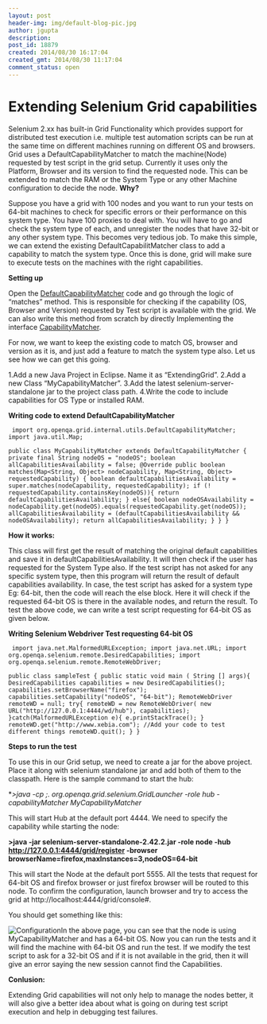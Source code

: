```yaml
---
layout: post
header-img: img/default-blog-pic.jpg
author: jgupta
description: 
post_id: 18879
created: 2014/08/30 16:17:04
created_gmt: 2014/08/30 11:17:04
comment_status: open
---
```


# Extending Selenium Grid capabilities

Selenium 2.xx has built-in Grid Functionality which provides support for distributed test execution i.e. multiple test automation scripts can be run at the same time on different machines running on different OS and browsers. Grid uses a DefaultCapabilityMatcher to match the machine(Node) requested by test script in the grid setup. Currently it uses only the Platform, Browser and its version to find the requested node. This can be extended to match the RAM or the System Type or any other Machine configuration to decide the node.  **Why?**

Suppose you have a grid with 100 nodes and you want to run your tests on 64-bit machines to check for specific errors or their performance on this system type. You have 100 proxies to deal with. You will have to go and check the system type of each, and unregister the nodes that have 32-bit or any other system type. This becomes very tedious job. To make this simple, we can extend the existing DefaultCapabilitMatcher class to add a capability to match the system type. Once this is done, grid will make sure to execute tests on the machines with the right capabilities.

**Setting up**

Open the [DefaultCapabilityMatcher][1] code and go through the logic of “matches” method. This is responsible for checking if the capability (OS, Browser and Version) requested by Test script is available with the grid. We can also write this method from scratch by directly Implementing the interface [CapabilityMatcher][2].

For now, we want to keep the existing code to match OS, browser and version as it is, and just add a feature to match the system type also. Let us see how we can get this going.

1.Add a new Java Project in Eclipse. Name it as “ExtendingGrid”. 2.Add a new Class “MyCapabilityMatcher”. 3.Add the latest selenium-server-standalone jar to the project class path. 4.Write the code to include capabilities for OS Type or installed RAM.

**Writing code to extend DefaultCapabilityMatcher**

``` 
 import org.openqa.grid.internal.utils.DefaultCapabilityMatcher; import java.util.Map;

public class MyCapabilityMatcher extends DefaultCapabilityMatcher { private final String nodeOS = "nodeOS"; boolean allCapabilitiesAvailability = false; @Override public boolean matches(Map<String, Object> nodeCapability, Map<String, Object> requestedCapability) { boolean defaultCapabilitiesAvailability = super.matches(nodeCapability, requestedCapability); if (! requestedCapability.containsKey(nodeOS)){ return defaultCapabilitiesAvailability; } else{ boolean nodeOSAvailability = nodeCapability.get(nodeOS).equals(requestedCapability.get(nodeOS)); allCapabilitiesAvailability = (defaultCapabilitiesAvailability && nodeOSAvailability); return allCapabilitiesAvailability; } } } 
 ```

**How it works:**

This class will first get the result of matching the original default capabilities and save it in defaultCapabilitiesAvailability. It will then check if the user has requested for the System Type also. If the test script has not asked for any specific system type, then this program will return the result of default capabilities availability. In case, the test script has asked for a system type Eg: 64-bit, then the code will reach the else block. Here it will check if the requested 64-bit OS is there in the available nodes, and return the result. To test the above code, we can write a test script requesting for 64-bit OS as given below.

**Writing Selenium Webdriver Test requesting 64-bit OS**

``` 
 import java.net.MalformedURLException; import java.net.URL; import org.openqa.selenium.remote.DesiredCapabilities; import org.openqa.selenium.remote.RemoteWebDriver;

public class sampleTest { public static void main ( String [] args){ DesiredCapabilities capabilities = new DesiredCapabilities(); capabilities.setBrowserName("firefox"); capabilities.setCapability("nodeOS", "64-bit"); RemoteWebDriver remoteWD = null; try{ remoteWD = new RemoteWebDriver( new URL("http://127.0.0.1:4444/wd/hub"), capabilities); }catch(MalformedURLException e){ e.printStackTrace(); } remoteWD.get("http://www.xebia.com"); //Add your code to test different things remoteWD.quit(); } } 
 ```

**Steps to run the test**

To use this in our Grid setup, we need to create a jar for the above project. Place it along with selenium standalone jar and add both of them to the classpath. Here is the sample command to start the hub:

**>java -cp *;. org.openqa.grid.selenium.GridLauncher -role hub -capabilityMatcher MyCapabilityMatcher**

This will start Hub at the default port 4444. We need to specify the capability while starting the node:

**>java -jar selenium-server-standalone-2.42.2.jar -role node -hub http://127.0.0.1:4444/grid/register -browser browserName=firefox,maxInstances=3,nodeOS=64-bit**

This will start the Node at the default port 5555. All the tests that request for 64-bit OS and firefox browser or just firefox browser will be routed to this node. To confirm the configuration, launch browser and try to access the grid at http://localhost:4444/grid/console#.

You should get something like this:

![Configuration][3]In the above page, you can see that the node is using MyCapabilityMatcher and has a 64-bit OS. Now you can run the tests and it will find the machine with 64-bit OS and run the test. If we modify the test script to ask for a 32-bit OS and if it is not available in the grid, then it will give an error saying the new session cannot find the Capabilities.

**Conlusion:**

Extending Grid capabilities will not only help to manage the nodes better, it will also give a better idea about what is going on during test script execution and help in debugging test failures.

   [1]: https://code.google.com/p/selenium/source/browse/java/server/src/org/openqa/grid/internal/utils/DefaultCapabilityMatcher.java?spec=svn95dd5912a5c741eacf1c0ea9a37abd494deb79d8&name=selenium-2.23.0&r=95dd5912a5c741eacf1c0ea9a37abd494deb79d8 (DefaultCapabilityMatcher)
   [2]: https://code.google.com/p/selenium/source/browse/java/server/src/org/openqa/grid/internal/utils/CapabilityMatcher.java (CapabilityMatcher)
   [3]: http://xebee.xebia.in/wp-content/uploads/2014/08/Configuration.png